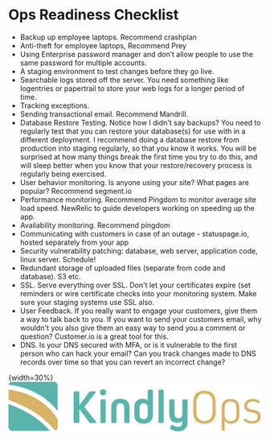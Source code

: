 # Ops Readiness Checklist  
+ Backup up employee laptops. Recommend crashplan
+ Anti-theft for employee laptops, Recommend Prey
+ Using Enterprise password manager and don’t allow people to use the same password for multiple accounts.
+ A staging environment to test changes before they go live.
+ Searchable logs stored off the server. You need something like logentries or papertrail to store your web logs for a longer period of time.
+ Tracking exceptions.
+ Sending transactional email. Recommend Mandrill.
+ Database Restore Testing. Notice how I didn't say backups? You need to regularly test that you can restore your database(s) for use with in a different deployment. I recommend doing a database restore from production into staging regularly, so that you know it works. You will be surprised at how many things break the first time you try to do this, and will sleep better when you know that your restore/recovery process is regularly being exercised.
+ User behavior monitoring. Is anyone using your site? What pages are popular? Recommend segment.io
+ Performance monitoring. Recommend Pingdom to monitor average site load speed. NewRelic to guide developers working on speeding up the app.
+ Availability monitoring. Recommend pingdom
+ Communicating with customers in case of an outage - statuspage.io, hosted separately from your app
+ Security vulnerability patching: database, web server, application code, linux server. Schedule!
+ Redundant storage of uploaded files (separate from code and database). S3 etc.
+ SSL. Serve everything over SSL. Don't let your certificates expire (set reminders or wire certificate checks into your monitoring system. Make sure your staging systems use SSL also.
+ User Feedback. If you really want to engage your customers, give them a way to talk back to you. If you want to send your customers email, why wouldn't you also give them an easy way to send you a comment or question? Customer.io is a great tool for this.
+ DNS. Is your DNS secured with MFA, or is it vulnerable to the first person who can hack your email? Can you track changes made to DNS records over time so that you can revert an incorrect change?

{width=30%}
![](images/logo.png)